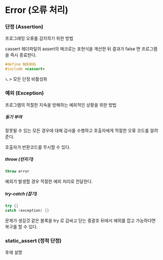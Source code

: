 <h1>Error (오류 처리)</h1>
<h3>단정 (Assertion)</h3>
프로그래밍 오류를 감지하기 위한 방법

cassert 헤더파일의 assert의 매크로는 포현식을 계산한 뒤 결과가 false 면 프로그램을 즉시 종료한다.

```cpp
#define NDEBUG
#include <cassert>
```
ㄴ> 모든 단정 비활성화

<h3>예외 (Exception)</h3>
프로그램의 적절한 지속을 방해하는 예외적인 상황을 위한 방법

<h5>동기 부여</h5>
잘못될 수 있는 모든 경우에 대해 검사를 수행하고 호출자에게 적절한 오류 코드를 알려준다.

호출자가 반환코드를 무시할 수 있다.

<h5>throw (던지기)</h5>

```cpp
throw error
```

예외가 발생할 경우 적절한 예외 처리로 전달한다.

<h5>try-catch (잡기)</h5>

```cpp
try {}
catch (exception) {}
```

문제가 생길것 같은 블록을 try 로 감싸고 닫는 중괄호 뒤에서 예외를 잡고 가능하다면 복구를 할 수 있다.

<h3>static_assert (정적 단정)</h3>
후에 설명